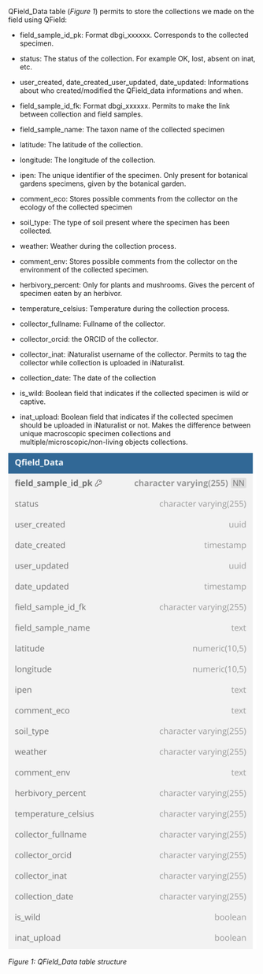 QField_Data table (*Figure 1*) permits to store the collections we made on the field using QField:

- field_sample_id_pk: Format dbgi_xxxxxx. Corresponds to the collected specimen.

- status: The status of the collection. For example OK, lost, absent on inat, etc. 

- user_created, date_created_user_updated, date_updated: Informations about who created/modified the QField_data informations and when.

- field_sample_id_fk: Format dbgi_xxxxxx. Permits to make the link between collection and field samples.

- field_sample_name: The taxon name of the collected specimen

- latitude: The latitude of the collection.

- longitude: The longitude of the collection.

- ipen: The unique identifier of the specimen. Only present for botanical gardens specimens, given by the botanical garden.

- comment_eco: Stores possible comments from the collector on the ecology of the collected specimen

- soil_type: The type of soil present where the specimen has been collected.

- weather: Weather during the collection process.

- comment_env: Stores possible comments from the collector on the environment of the collected specimen.

- herbivory_percent: Only for plants and mushrooms. Gives the percent of specimen eaten by an herbivor.

- temperature_celsius: Temperature during the collection process.

- collector_fullname: Fullname of the collector.

- collector_orcid: the ORCID of the collector.

- collector_inat: iNaturalist username of the collector. Permits to tag the collector while collection is uploaded in iNaturalist.

- collection_date: The date of the collection

- is_wild: Boolean field that indicates if the collected specimen is wild or captive.

- inat_upload: Boolean field that indicates if the collected specimen should be uploaded in iNaturalist or not. Makes the difference between unique macroscopic specimen collections and multiple/microscopic/non-living objects collections.

![image import](assets/images_bruelhed/qfield_data.svg)

*Figure 1: QField_Data table structure*